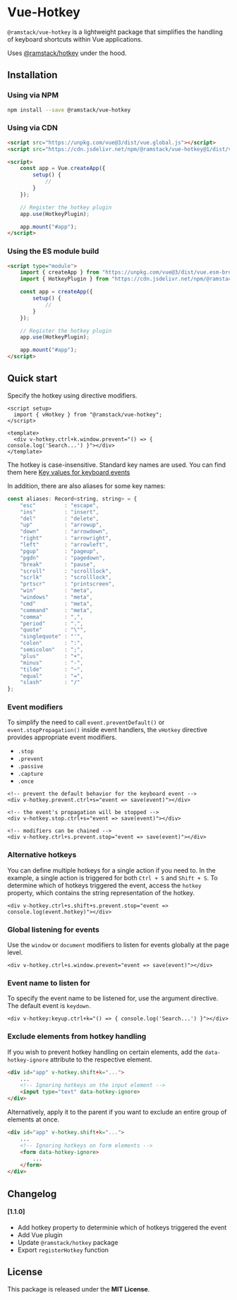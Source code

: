 # Vue-Hotkey

`@ramstack/vue-hotkey` is a lightweight package that simplifies the handling of keyboard shortcuts within Vue applications.

Uses [@ramstack/hotkey](https://github.com/rameel/hotkey) under the hood.

## Installation

### Using via NPM
```sh
npm install --save @ramstack/vue-hotkey
```

### Using via CDN
```html
<script src="https://unpkg.com/vue@3/dist/vue.global.js"></script>
<script src="https://cdn.jsdelivr.net/npm/@ramstack/vue-hotkey@1/dist/vue-hotkey.min.js"></script>

<script>
    const app = Vue.createApp({
        setup() {
            //
        }
    });

    // Register the hotkey plugin
    app.use(HotkeyPlugin);

    app.mount("#app");
</script>
```

### Using the ES module build
```html
<script type="module">
    import { createApp } from "https://unpkg.com/vue@3/dist/vue.esm-browser.js";
    import { HotkeyPlugin } from "https://cdn.jsdelivr.net/npm/@ramstack/vue-hotkey@1/dist/vue-hotkey.esm.min.js";

    const app = createApp({
        setup() {
            //
        }
    });

    // Register the hotkey plugin
    app.use(HotkeyPlugin);

    app.mount("#app");
</script>
```

## Quick start

Specify the hotkey using directive modifiers.
```vue
<script setup>
  import { vHotkey } from "@ramstack/vue-hotkey";
</script>

<template>
  <div v-hotkey.ctrl+k.window.prevent="() => { console.log('Search...') }"></div>
</template>
```
The hotkey is case-insensitive. Standard key names are used.
You can find them here [Key values for keyboard events](https://developer.mozilla.org/en-US/docs/Web/API/UI_Events/Keyboard_event_key_values)

In addition, there are also aliases for some key names:

```js
const aliases: Record<string, string> = {
    "esc"         : "escape",
    "ins"         : "insert",
    "del"         : "delete",
    "up"          : "arrowup",
    "down"        : "arrowdown",
    "right"       : "arrowright",
    "left"        : "arrowleft",
    "pgup"        : "pageup",
    "pgdn"        : "pagedown",
    "break"       : "pause",
    "scroll"      : "scrolllock",
    "scrlk"       : "scrolllock",
    "prtscr"      : "printscreen",
    "win"         : "meta",
    "windows"     : "meta",
    "cmd"         : "meta",
    "command"     : "meta",
    "comma"       : ",",
    "period"      : ".",
    "quote"       : "\"",
    "singlequote" : "'",
    "colon"       : ":",
    "semicolon"   : ";",
    "plus"        : "+",
    "minus"       : "-",
    "tilde"       : "~",
    "equal"       : "=",
    "slash"       : "/"
};
```

### Event modifiers
To simplify the need to call `event.preventDefault()` or `event.stopPropagation()` inside event handlers,
the `vHotkey` directive provides appropriate event modifiers.
* `.stop`
* `.prevent`
* `.passive`
* `.capture`
* `.once`

```vue
<!-- prevent the default behavior for the keyboard event -->
<div v-hotkey.prevent.ctrl+s="event => save(event)"></div>

<!-- the event's propagation will be stopped -->
<div v-hotkey.stop.ctrl+s="event => save(event)"></div>

<!-- modifiers can be chained -->
<div v-hotkey.ctrl+s.prevent.stop="event => save(event)"></div>
```

### Alternative hotkeys
You can define multiple hotkeys for a single action if you need to. In the example, a single action is triggered for both `Ctrl + S` and `Shift + S`. To determine which of hotkeys triggered the event, access the `hotkey` property, which contains the string representation of the hotkey.
```vue
<div v-hotkey.ctrl+s.shift+s.prevent.stop="event => console.log(event.hotkey)"></div>
```

### Global listening for events
Use the `window` or `document` modifiers to listen for events globally at the page level.

```vue
<div v-hotkey.ctrl+s.window.prevent="event => save(event)"></div>
```

### Event name to listen for
To specify the event name to be listened for, use the argument directive.
The default event is `keydown`.
```vue
<div v-hotkey:keyup.ctrl+k="() => { console.log('Search...') }"></div>
```

### Exclude elements from hotkey handling

If you wish to prevent hotkey handling on certain elements,
add the `data-hotkey-ignore` attribute to the respective element.
```html
<div id="app" v-hotkey.shift+k="...">
    ...
    <!-- Ignoring hotkeys on the input element -->
    <input type="text" data-hotkey-ignore>
</div>
```

Alternatively, apply it to the parent if you want to exclude
an entire group of elements at once.
```html
<div id="app" v-hotkey.shift+k="...">
    ...
    <!-- Ignoring hotkeys on form elements -->
    <form data-hotkey-ignore>
        ...
    </form>
</div>
```

## Changelog

#### [1.1.0]
- Add hotkey property to determinie which of hotkeys triggered the event
- Add Vue plugin
- Update `@ramstack/hotkey` package
- Export `registerHotkey` function


## License
This package is released under the **MIT License**.
